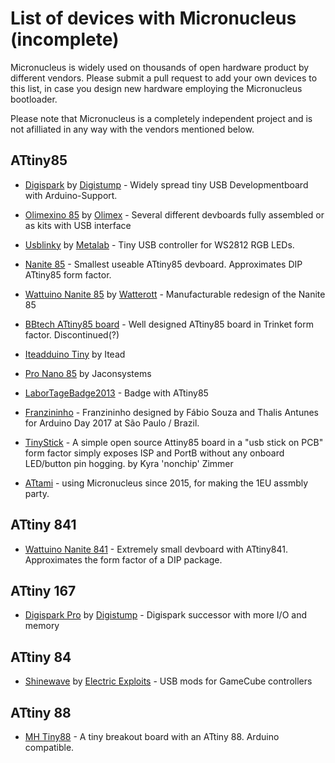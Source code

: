 
# List of devices with Micronucleus (incomplete) #

Micronucleus is widely used on thousands of open hardware product by different vendors. Please submit a pull request to add your own devices to this list, in case you design new hardware employing the Micronucleus bootloader.

Please note that Micronucleus is a completely independent project and is not afilliated in any way with the vendors mentioned below.

## ATtiny85 ##

- [Digispark](http://digistump.com/products/1) by [Digistump](http://digistump.com) - Widely spread tiny USB Developmentboard with Arduino-Support.

- [Olimexino 85](https://www.olimex.com/Products/Duino/AVR/open-source-hardware) by [Olimex](https://www.olimex.com) - Several different devboards fully assembled or as kits with USB interface

- [Usblinky](https://metalab.at/wiki/Usblinky) by [Metalab](https://metalab.at) - Tiny USB controller for WS2812 RGB LEDs.

- [Nanite 85](https://cpldcpu.wordpress.com/2014/04/25/the-nanite-85/) - Smallest useable ATtiny85 devboard. Approximates DIP ATtiny85 form factor.

- [Wattuino Nanite 85](http://www.watterott.com/en/Wattuino-Nanite85) by [Watterott](http://www.watterott.com) - Manufacturable redesign of the Nanite 85

- [BBtech ATtiny85 board](https://www.tindie.com/products/BBTech/attiny85-usb-development-tool-board/) - Well designed ATtiny85 board in Trinket form factor. Discontinued(?)

- [Iteadduino Tiny](http://imall.iteadstudio.com/im130615003.html) by Itead

- [Pro Nano 85](http://www.jayconsystems.com/pro-nano-50v-attiny85.html) by Jaconsystems

- [LaborTageBadge2013](http://www.das-labor.org/wiki/LaborTageBadge2013) - Badge with ATtiny85

- [Franzininho](https://github.com/Franzininho/franzininho-diy-board) - Franzininho designed by Fábio Souza and Thalis Antunes for Arduino Day 2017 at São Paulo / Brazil.

- [TinyStick](https://gitlab.com/nonchip/tinystick) - A simple open source Attiny85 board in a "usb stick on PCB" form factor simply exposes ISP and PortB without any onboard LED/button pin hogging. by Kyra 'nonchip' Zimmer

- [ATtami](https://github.com/telavivmakers/at-tami) - using Micronucleus since 2015, for making the 1EU assmbly party.

## ATtiny 841 ##

- [Wattuino Nanite 841](http://www.watterott.com/de/Wattuino-Nanite841) - Extremely small devboard with ATtiny841. Approximates the form factor of a DIP package.

## ATtiny 167 ##

- [Digispark Pro](http://digistump.com/products/109) by [Digistump](http://digistump.com) - Digispark successor with more I/O and memory

## ATtiny 84 ##
- [Shinewave](https://github.com/GGreenwood/Shinewave) by [Electric Exploits](http://electricexploits.net/) - USB mods for GameCube controllers

## ATtiny 88 ##
- [MH Tiny88](http://mh.nodebb.com/topic/47/mh-et-live-tiny88-16-0mhz) - A tiny breakout board with an ATtiny 88. Arduino compatible.

